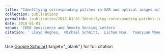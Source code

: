 ```yaml
---
title: "Identifying corresponding patches in SAR and optical images with a pseudo-siamese CNN"
collection: publications
permalink: /publication/2018-01-01-Identifying-corresponding-patches-in-SAR-and-optical-images-with-a-pseudo-siamese-CNN
date: 2018-01-01
venue: 'IEEE Geoscience and Remote Sensing Letters'
citation: ' Lloyd Hughes,  Michael Schmitt,  Lichao Mou,  Yuanyuan Wang,  Xiao Zhu, &quot;Identifying corresponding patches in SAR and optical images with a pseudo-siamese CNN.&quot; IEEE Geoscience and Remote Sensing Letters, 2018.'
---
```

Use [Google Scholar](https://scholar.google.com/scholar?q=Identifying+corresponding+patches+in+SAR+and+optical+images+with+a+pseudo+siamese+CNN){:target="_blank"} for full citation